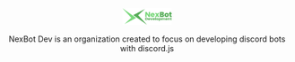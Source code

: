 <div align="center">
  <img alt="NexBot Development Logo" src="./assets/NexBot Dev - Full.png" height="30" />
  <p>NexBot Dev is an organization created to focus on developing discord bots with discord.js</p>
</div>
